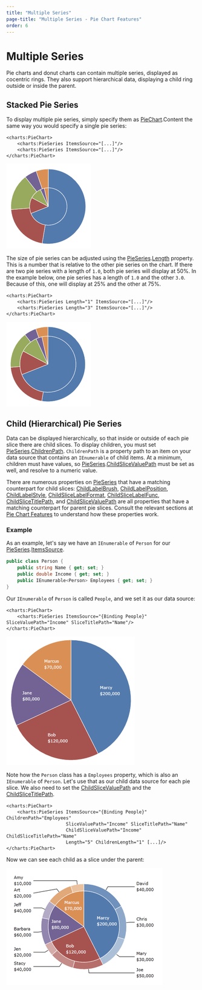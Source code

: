 ```yaml
---
title: "Multiple Series"
page-title: "Multiple Series - Pie Chart Features"
order: 6
---
```

# Multiple Series

Pie charts and donut charts can contain multiple series, displayed as cocentric rings.  They also support hierarchical data, displaying a child ring outside or inside the parent.

## Stacked Pie Series

To display multiple pie series, simply specify them as [PieChart](xref:ActiproSoftware.Windows.Controls.Charts.PieChart).Content the same way you would specify a single pie series:

```xaml
<charts:PieChart>
	<charts:PieSeries ItemsSource="[...]"/>
	<charts:PieSeries ItemsSource="[...]"/>
</charts:PieChart>
```

![Screenshot](../images/pie-multiple-series1.png)

The size of pie series can be adjusted using the [PieSeries](xref:ActiproSoftware.Windows.Controls.Charts.PieSeries).[Length](xref:ActiproSoftware.Windows.Controls.Charts.PieSeries.Length) property.  This is a number that is relative to the other pie series on the chart.  If there are two pie series with a length of `1.0`, both pie series will display at 50%.  In the example below, one pie series has a length of `1.0` and the other `3.0`.  Because of this, one will display at 25% and the other at 75%.

```xaml
<charts:PieChart>
	<charts:PieSeries Length="1" ItemsSource="[...]"/>
	<charts:PieSeries Length="3" ItemsSource="[...]"/>
</charts:PieChart>
```

![Screenshot](../images/pie-multiple-series2.png)

## Child (Hierarchical) Pie Series

Data can be displayed hierarchically, so that inside or outside of each pie slice there are child slices. To display children, you must set [PieSeries](xref:ActiproSoftware.Windows.Controls.Charts.PieSeries).[ChildrenPath](xref:ActiproSoftware.Windows.Controls.Charts.PieSeries.ChildrenPath). `ChildrenPath` is a property path to an item on your data source that contains an `IEnumerable` of child items. At a minimum, children must have values, so [PieSeries](xref:ActiproSoftware.Windows.Controls.Charts.PieSeries).[ChildSliceValuePath](xref:ActiproSoftware.Windows.Controls.Charts.PieSeries.ChildSliceValuePath) must be set as well, and resolve to a numeric value.

There are numerous properties on [PieSeries](xref:ActiproSoftware.Windows.Controls.Charts.PieSeries) that have a matching counterpart for child slices: [ChildLabelBrush](xref:ActiproSoftware.Windows.Controls.Charts.PieSeries.ChildLabelBrush), [ChildLabelPosition](xref:ActiproSoftware.Windows.Controls.Charts.PieSeries.ChildLabelPosition), [ChildLabelStyle](xref:ActiproSoftware.Windows.Controls.Charts.PieSeries.ChildLabelStyle), [ChildSliceLabelFormat](xref:ActiproSoftware.Windows.Controls.Charts.PieSeries.ChildSliceLabelFormat), [ChildSliceLabelFunc](xref:ActiproSoftware.Windows.Controls.Charts.PieSeries.ChildSliceLabelFunc), [ChildSliceTitlePath](xref:ActiproSoftware.Windows.Controls.Charts.PieSeries.ChildSliceTitlePath), and [ChildSliceValuePath](xref:ActiproSoftware.Windows.Controls.Charts.PieSeries.ChildSliceValuePath) are all properties that have a matching counterpart for parent pie slices.  Consult the relevant sections at [Pie Chart Features](index.md) to understand how these properties work.

### Example

As an example, let's say we have an `IEnumerable` of `Person` for our [PieSeries](xref:ActiproSoftware.Windows.Controls.Charts.PieSeries).[ItemsSource](xref:ActiproSoftware.Windows.Controls.Charts.PieSeries.ItemsSource).

```csharp
public class Person {
	public string Name { get; set; }
	public double Income { get; set; }
	public IEnumerable<Person> Employees { get; set; }
}
```

 Our `IEnumerable` of `Person` is called `People`, and we set it as our data source:

```xaml
<charts:PieChart>
	<charts:PieSeries ItemsSource="{Binding People}" SliceValuePath="Income" SliceTitlePath="Name"/>
</charts:PieChart>
```

![Screenshot](../images/pie-multiple-series3.png)

 Note how the `Person` class has a `Employees` property, which is also an `IEnumerable` of `Person`. Let's use that as our child data source for each pie slice.  We also need to set the [ChildSliceValuePath](xref:ActiproSoftware.Windows.Controls.Charts.PieSeries.ChildSliceValuePath) and the [ChildSliceTitlePath](xref:ActiproSoftware.Windows.Controls.Charts.PieSeries.ChildSliceTitlePath).

```xaml
<charts:PieChart>
	<charts:PieSeries ItemsSource="{Binding People}" ChildrenPath="Employees"
					  SliceValuePath="Income" SliceTitlePath="Name"
					  ChildSliceValuePath="Income" ChildSliceTitlePath="Name"
					  Length="5" ChildrenLength="1" [...]/>
</charts:PieChart>
```

 Now we can see each child as a slice under the parent:

![Screenshot](../images/pie-multiple-series4.png)
